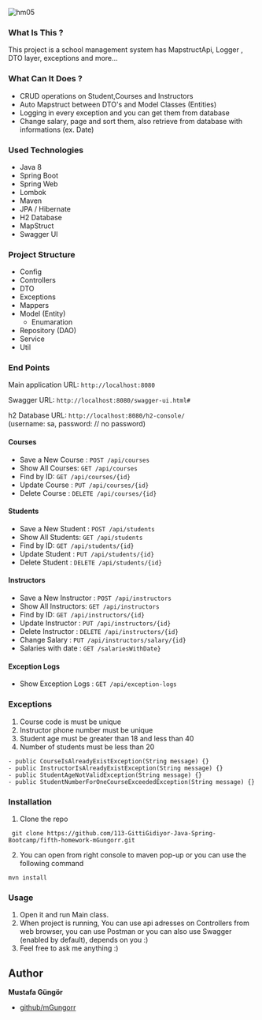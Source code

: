 ![hm05](https://user-images.githubusercontent.com/45206582/132606840-bcc89ab7-37f4-4bbd-a950-227b838b0b3c.PNG)

### What Is This ?

This project is a school management system has MapstructApi, Logger , DTO layer, exceptions and more...

### What Can It Does ?

- CRUD operations on Student,Courses and Instructors
- Auto Mapstruct between DTO's and Model Classes (Entities)
- Logging in every exception and you can get them from database
- Change salary, page and sort them, also retrieve from database with informations (ex. Date)

### Used Technologies

- Java 8
- Spring Boot
- Spring Web
- Lombok
- Maven
- JPA / Hibernate
- H2 Database
- MapStruct
- Swagger UI

### Project Structure

- Config
- Controllers
- DTO
- Exceptions
- Mappers
- Model (Entity)
    - Enumaration
- Repository (DAO)
- Service
- Util

### End Points

Main application URL: `http://localhost:8080`

Swagger URL: `http://localhost:8080/swagger-ui.html#`

h2 Database URL: `http://localhost:8080/h2-console/`   
(username: sa, password: // no password)

#### Courses
* Save a New Course : `POST /api/courses`
* Show All Courses: `GET /api/courses`
* Find by ID: `GET /api/courses/{id}`
* Update Course : `PUT /api/courses/{id}`
* Delete Course : `DELETE /api/courses/{id}`

#### Students
* Save a New Student : `POST /api/students`
* Show All Students: `GET /api/students`
* Find by ID: `GET /api/students/{id}`
* Update Student : `PUT /api/students/{id}`
* Delete Student : `DELETE /api/students/{id}`

#### Instructors
* Save a New Instructor : `POST /api/instructors`
* Show All Instructors: `GET /api/instructors`
* Find by ID: `GET /api/instructors/{id}`
* Update Instructor : `PUT /api/instructors/{id}`
* Delete Instructor : `DELETE /api/instructors/{id}`
* Change Salary : `PUT /api/instructors/salary/{id}`
* Salaries with date : `GET /salariesWithDate}`

#### Exception Logs
* Show Exception Logs : `GET /api/exception-logs`


### Exceptions
1. Course code is must be unique
2. Instructor phone number must be unique
3. Student age must be greater than 18 and less than 40
4. Number of students must be less than 20

```
- public CourseIsAlreadyExistException(String message) {}
- public InstructorIsAlreadyExistException(String message) {}
- public StudentAgeNotValidException(String message) {}
- public StudentNumberForOneCourseExceededException(String message) {}
```

### Installation

1. Clone the repo

` git clone https://github.com/113-GittiGidiyor-Java-Spring-Bootcamp/fifth-homework-mGungorr.git`

2. You can open from right console to maven pop-up or you can use the following command

` mvn install `

### Usage

1. Open it and run Main class.
2. When project is running, You can use api adresses on Controllers from web browser, you can use Postman or you can also use Swagger (enabled by default), depends on you :)
3. Feel free to ask me anything :)


## Author

**Mustafa Güngör**

* [github/mGungorr](https://github.com/mGungorr)